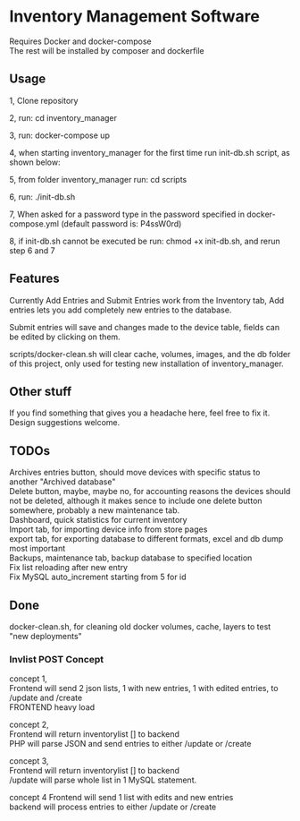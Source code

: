 # Inventory Management Software

Requires Docker and docker-compose  
The rest will be installed by composer and dockerfile

## Usage

1, Clone repository

2, run: cd inventory_manager

3, run: docker-compose up

4, when starting inventory_manager for the first time run init-db.sh script, as shown below:

5, from folder inventory_manager run: cd scripts

6, run: ./init-db.sh

7, When asked for a password type in the password specified in docker-compose.yml (default password is: P4ssW0rd)

8, if init-db.sh cannot be executed be run: chmod +x init-db.sh, and rerun step 6 and 7

## Features

Currently Add Entries and Submit Entries work from the Inventory tab, Add entries lets you add completely new entries to the database.

Submit entries will save and changes made to the device table, fields can be edited by clicking on them.  

scripts/docker-clean.sh will clear cache, volumes, images, and the db folder of this project, only used for testing new installation of inventory_manager.

## Other stuff

If you find something that gives you a headache here, feel free to fix it.
Design suggestions welcome.

## TODOs

Archives entries button, should move devices with specific status to another "Archived database"  
Delete button, maybe, maybe no, for accounting reasons the devices should not be deleted, although it makes sence to include one delete button somewhere, probably a new maintenance tab.  
Dashboard, quick statistics for current inventory  
Import tab, for importing device info from store pages  
export tab, for exporting database to different formats, excel and db dump most important  
Backups, maintenance tab, backup database to specified location  
Fix list reloading after new entry  
Fix MySQL auto_increment starting from 5 for id

## Done 
docker-clean.sh, for cleaning old docker volumes, cache, layers to test "new deployments"  

### Invlist POST Concept

concept 1,  
Frontend will send 2 json lists, 1 with new entries, 1 with edited entries, to /update and /create  
FRONTEND heavy load  

concept 2,  
Frontend will return inventorylist [] to backend  
PHP will parse JSON and send entries to either /update or /create  

concept 3,  
Frontend will return inventorylist [] to backend  
/update will parse whole list in 1 MySQL statement.

concept 4
Frontend will send 1 list with edits and new entries  
backend will process entries to either /update or /create
